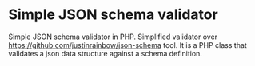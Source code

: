 Simple JSON schema validator
==================

Simple JSON schema validator in PHP. Simplified validator over https://github.com/justinrainbow/json-schema tool. It is a PHP class that validates a json data structure against a schema definition. 

